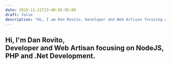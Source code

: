 ```yaml
---
date: 2019-11-21T23:40:56-05:00
draft: false
description: "Hi, I am Dan Rovito, Developer and Web Artisan focusing on NodeJS, PHP and .Net Development."
---
```

<section class="home-header">
	<div class="container">
		<div class="row intro-text">
			<div class="col-md-6 col-sm-12">
				<div class="pb-5">
					<h1 class="text-white">Hi, I'm Dan Rovito, <br/>Developer and Web Artisan focusing on NodeJS, PHP and .Net Development.</h1>
				</div>
			</div>
		</div>
	</div>
</section>
